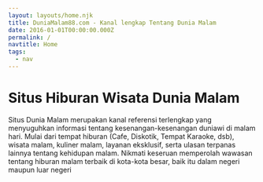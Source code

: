 ```yaml
---
layout: layouts/home.njk
title: DuniaMalam88.com - Kanal lengkap Tentang Dunia Malam
date: 2016-01-01T00:00:00.000Z
permalink: /
navtitle: Home
tags:
  - nav
--- 
```

# Situs Hiburan Wisata Dunia Malam

Situs Dunia Malam merupakan kanal referensi terlengkap yang menyuguhkan informasi tentang kesenangan-kesenangan duniawi di malam hari. Mulai dari tempat hiburan (Cafe, Diskotik, Tempat Karaoke, dsb), wisata malam, kuliner malam, layanan eksklusif, serta ulasan terpanas lainnya tentang kehidupan malam. Nikmati keseruan memperolah wawasan tentang hiburan malam terbaik di kota-kota besar, baik itu dalam negeri maupun luar negeri